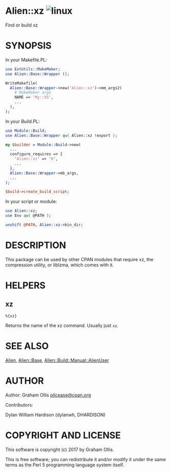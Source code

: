 # Alien::xz ![linux](https://github.com/plicease/Alien-xz/workflows/linux/badge.svg)

Find or build xz

# SYNOPSIS

In your Makefile.PL:

```perl
use ExtUtils::MakeMaker;
use Alien::Base::Wrapper ();

WriteMakefile(
  Alien::Base::Wrapper->new('Alien::xz')->mm_args2(
    # MakeMaker args
    NAME => 'My::XS',
    ...
  ),
);
```

In your Build.PL:

```perl
use Module::Build;
use Alien::Base::Wrapper qw( Alien::xz !export );

my $builder = Module::Build->new(
  ...
  configure_requires => {
    'Alien::xz' => '0',
    ...
  },
  Alien::Base::Wrapper->mb_args,
  ...
);

$build->create_build_script;
```

In your script or module:

```perl
use Alien::xz;
use Env qw( @PATH );

unshift @PATH, Alien::xz->bin_dir;
```

# DESCRIPTION

This package can be used by other CPAN modules that require xz,
the compression utility, or liblzma, which comes with it.

# HELPERS

## xz

```
%{xz}
```

Returns the name of the xz command.  Usually just `xz`.

# SEE ALSO

[Alien](https://metacpan.org/pod/Alien), [Alien::Base](https://metacpan.org/pod/Alien::Base), [Alien::Build::Manual::AlienUser](https://metacpan.org/pod/Alien::Build::Manual::AlienUser)

# AUTHOR

Author: Graham Ollis <plicease@cpan.org>

Contributors:

Dylan William Hardison (dylanwh, DHARDISON)

# COPYRIGHT AND LICENSE

This software is copyright (c) 2017 by Graham Ollis.

This is free software; you can redistribute it and/or modify it under
the same terms as the Perl 5 programming language system itself.
